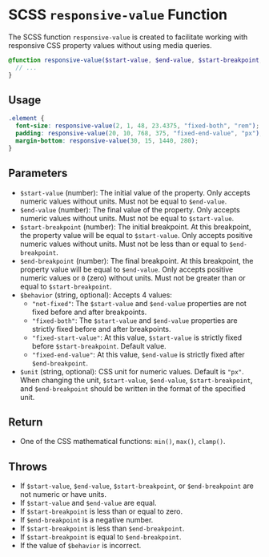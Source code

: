 # SCSS `responsive-value` Function

The SCSS function `responsive-value` is created to facilitate working with responsive CSS property values without using media queries.

```scss
@function responsive-value($start-value, $end-value, $start-breakpoint, $end-breakpoint, $behavior: "fixed-start-value", $unit: "px") {
  // ...
}
```

## Usage

```scss
.element {
  font-size: responsive-value(2, 1, 48, 23.4375, "fixed-both", "rem");
  padding: responsive-value(20, 10, 768, 375, "fixed-end-value", "px");
  margin-bottom: responsive-value(30, 15, 1440, 280);
}
```

## Parameters

- `$start-value` (number): The initial value of the property. Only accepts numeric values without units. Must not be equal to `$end-value`.
- `$end-value` (number): The final value of the property. Only accepts numeric values without units. Must not be equal to `$start-value`.
- `$start-breakpoint` (number): The initial breakpoint. At this breakpoint, the property value will be equal to `$start-value`. Only accepts positive numeric values without units. Must not be less than or equal to `$end-breakpoint`.
- `$end-breakpoint` (number): The final breakpoint. At this breakpoint, the property value will be equal to `$end-value`. Only accepts positive numeric values or `0` (zero) without units. Must not be greater than or equal to `$start-breakpoint`.
- `$behavior` (string, optional): Accepts 4 values:
  - `"not-fixed"`: The `$start-value` and `$end-value` properties are not fixed before and after breakpoints.
  - `"fixed-both"`: The `$start-value` and `$end-value` properties are strictly fixed before and after breakpoints.
  - `"fixed-start-value"`: At this value, `$start-value` is strictly fixed before `$start-breakpoint`. Default value.
  - `"fixed-end-value"`: At this value, `$end-value` is strictly fixed after `$end-breakpoint`.
- `$unit` (string, optional): CSS unit for numeric values. Default is `"px"`. When changing the unit, `$start-value`, `$end-value`, `$start-breakpoint`, and `$end-breakpoint` should be written in the format of the specified unit.

## Return

- One of the CSS mathematical functions: `min()`, `max()`, `clamp()`.

## Throws

- If `$start-value`, `$end-value`, `$start-breakpoint`, or `$end-breakpoint` are not numeric or have units.
- If `$start-value` and `$end-value` are equal.
- If `$start-breakpoint` is less than or equal to zero.
- If `$end-breakpoint` is a negative number.
- If `$start-breakpoint` is less than `$end-breakpoint`.
- If `$start-breakpoint` is equal to `$end-breakpoint`.
- If the value of `$behavior` is incorrect.
